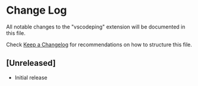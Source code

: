 # Change Log

All notable changes to the "vscodeping" extension will be documented in this file.

Check [Keep a Changelog](http://keepachangelog.com/) for recommendations on how to structure this file.

## [Unreleased]

- Initial release
